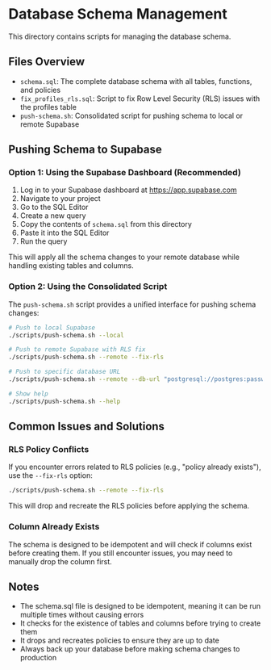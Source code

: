 # Database Schema Management

This directory contains scripts for managing the database schema.

## Files Overview

- `schema.sql`: The complete database schema with all tables, functions, and policies
- `fix_profiles_rls.sql`: Script to fix Row Level Security (RLS) issues with the profiles table
- `push-schema.sh`: Consolidated script for pushing schema to local or remote Supabase

## Pushing Schema to Supabase

### Option 1: Using the Supabase Dashboard (Recommended)

1. Log in to your Supabase dashboard at https://app.supabase.com
2. Navigate to your project
3. Go to the SQL Editor
4. Create a new query
5. Copy the contents of `schema.sql` from this directory
6. Paste it into the SQL Editor
7. Run the query

This will apply all the schema changes to your remote database while handling existing tables and columns.

### Option 2: Using the Consolidated Script

The `push-schema.sh` script provides a unified interface for pushing schema changes:

```bash
# Push to local Supabase
./scripts/push-schema.sh --local

# Push to remote Supabase with RLS fix
./scripts/push-schema.sh --remote --fix-rls

# Push to specific database URL
./scripts/push-schema.sh --remote --db-url "postgresql://postgres:password@db.example.supabase.co:5432/postgres"

# Show help
./scripts/push-schema.sh --help
```

## Common Issues and Solutions

### RLS Policy Conflicts

If you encounter errors related to RLS policies (e.g., "policy already exists"), use the `--fix-rls` option:

```bash
./scripts/push-schema.sh --remote --fix-rls
```

This will drop and recreate the RLS policies before applying the schema.

### Column Already Exists

The schema is designed to be idempotent and will check if columns exist before creating them. If you still encounter issues, you may need to manually drop the column first.

## Notes

- The schema.sql file is designed to be idempotent, meaning it can be run multiple times without causing errors
- It checks for the existence of tables and columns before trying to create them
- It drops and recreates policies to ensure they are up to date
- Always back up your database before making schema changes to production
